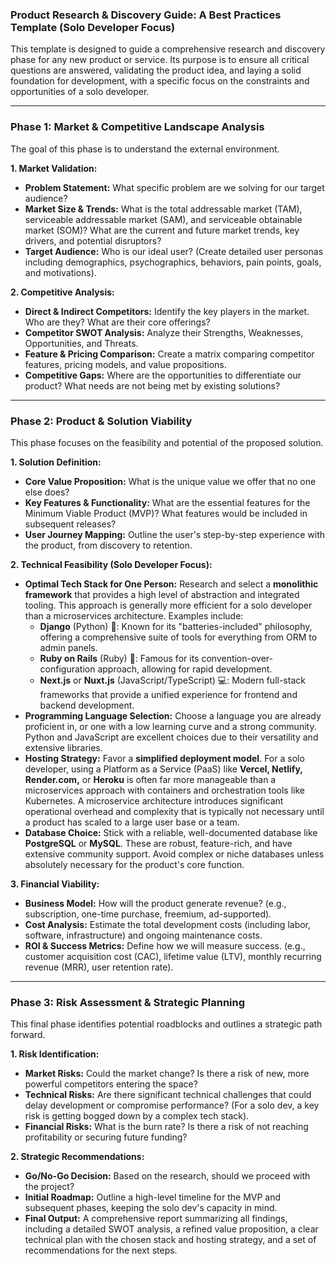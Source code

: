 ### **Product Research & Discovery Guide: A Best Practices Template (Solo Developer Focus)**

This template is designed to guide a comprehensive research and discovery phase for any new product or service. Its purpose is to ensure all critical questions are answered, validating the product idea, and laying a solid foundation for development, with a specific focus on the constraints and opportunities of a solo developer.

---

### **Phase 1: Market & Competitive Landscape Analysis**

The goal of this phase is to understand the external environment.

**1. Market Validation:**
* **Problem Statement:** What specific problem are we solving for our target audience?
* **Market Size & Trends:** What is the total addressable market (TAM), serviceable addressable market (SAM), and serviceable obtainable market (SOM)? What are the current and future market trends, key drivers, and potential disruptors?
* **Target Audience:** Who is our ideal user? (Create detailed user personas including demographics, psychographics, behaviors, pain points, goals, and motivations).

**2. Competitive Analysis:**
* **Direct & Indirect Competitors:** Identify the key players in the market. Who are they? What are their core offerings?
* **Competitor SWOT Analysis:** Analyze their Strengths, Weaknesses, Opportunities, and Threats.
* **Feature & Pricing Comparison:** Create a matrix comparing competitor features, pricing models, and value propositions.
* **Competitive Gaps:** Where are the opportunities to differentiate our product? What needs are not being met by existing solutions?

---

### **Phase 2: Product & Solution Viability**

This phase focuses on the feasibility and potential of the proposed solution.

**1. Solution Definition:**
* **Core Value Proposition:** What is the unique value we offer that no one else does?
* **Key Features & Functionality:** What are the essential features for the Minimum Viable Product (MVP)? What features would be included in subsequent releases?
* **User Journey Mapping:** Outline the user's step-by-step experience with the product, from discovery to retention. 

**2. Technical Feasibility (Solo Developer Focus):**
* **Optimal Tech Stack for One Person:** Research and select a **monolithic framework** that provides a high level of abstraction and integrated tooling. This approach is generally more efficient for a solo developer than a microservices architecture. Examples include:
    * **Django** (Python) 🐍: Known for its "batteries-included" philosophy, offering a comprehensive suite of tools for everything from ORM to admin panels.
    * **Ruby on Rails** (Ruby) 💎: Famous for its convention-over-configuration approach, allowing for rapid development.
    * **Next.js** or **Nuxt.js** (JavaScript/TypeScript) 💻: Modern full-stack frameworks that provide a unified experience for frontend and backend development.
* **Programming Language Selection:** Choose a language you are already proficient in, or one with a low learning curve and a strong community. Python and JavaScript are excellent choices due to their versatility and extensive libraries.
* **Hosting Strategy:** Favor a **simplified deployment model**. For a solo developer, using a Platform as a Service (PaaS) like **Vercel, Netlify, Render.com,** or **Heroku** is often far more manageable than a microservices approach with containers and orchestration tools like Kubernetes. A microservice architecture introduces significant operational overhead and complexity that is typically not necessary until a product has scaled to a large user base or a team.
* **Database Choice:** Stick with a reliable, well-documented database like **PostgreSQL** or **MySQL**. These are robust, feature-rich, and have extensive community support. Avoid complex or niche databases unless absolutely necessary for the product's core function.

**3. Financial Viability:**
* **Business Model:** How will the product generate revenue? (e.g., subscription, one-time purchase, freemium, ad-supported).
* **Cost Analysis:** Estimate the total development costs (including labor, software, infrastructure) and ongoing maintenance costs.
* **ROI & Success Metrics:** Define how we will measure success. (e.g., customer acquisition cost (CAC), lifetime value (LTV), monthly recurring revenue (MRR), user retention rate).

---

### **Phase 3: Risk Assessment & Strategic Planning**

This final phase identifies potential roadblocks and outlines a strategic path forward.

**1. Risk Identification:**
* **Market Risks:** Could the market change? Is there a risk of new, more powerful competitors entering the space?
* **Technical Risks:** Are there significant technical challenges that could delay development or compromise performance? (For a solo dev, a key risk is getting bogged down by a complex tech stack).
* **Financial Risks:** What is the burn rate? Is there a risk of not reaching profitability or securing future funding?

**2. Strategic Recommendations:**
* **Go/No-Go Decision:** Based on the research, should we proceed with the project?
* **Initial Roadmap:** Outline a high-level timeline for the MVP and subsequent phases, keeping the solo dev's capacity in mind.
* **Final Output:** A comprehensive report summarizing all findings, including a detailed SWOT analysis, a refined value proposition, a clear technical plan with the chosen stack and hosting strategy, and a set of recommendations for the next steps.